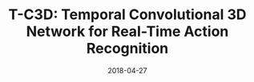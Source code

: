 ---
title: "T-C3D: Temporal Convolutional 3D Network for Real-Time Action Recognition"
collection: conferences
permalink: /publication/T-C3D
date: 2018-04-27
venue: "AAAI"
city: 
state: ""
thumbnail: "T-C3D.png"
teaser : 
authors: "Kun Liu, Wu Liu, Chuang Gan, Mingkui Tan, Huadong Ma"
bibtex: T-C3D.txt
uri: T-C3D.pdf
arxiv: 
project: 
source: https://github.com/tc3d
poster: 
data:
---